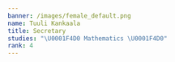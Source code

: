```yaml
---
banner: /images/female_default.png
name: Tuuli Kankaala
title: Secretary
studies: "\U0001F4D0 Mathematics \U0001F4D0"
rank: 4
---
```


